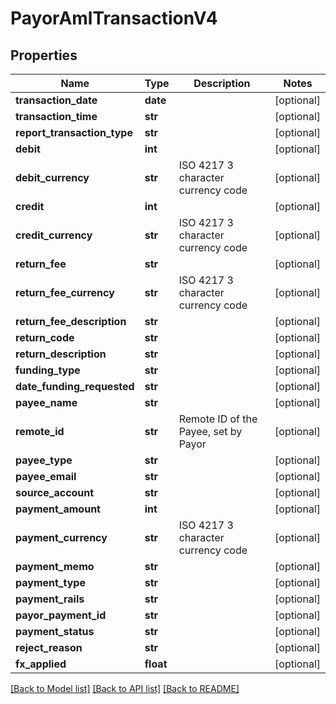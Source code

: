 # PayorAmlTransactionV4

## Properties
Name | Type | Description | Notes
------------ | ------------- | ------------- | -------------
**transaction_date** | **date** |  | [optional] 
**transaction_time** | **str** |  | [optional] 
**report_transaction_type** | **str** |  | [optional] 
**debit** | **int** |  | [optional] 
**debit_currency** | **str** | ISO 4217 3 character currency code | [optional] 
**credit** | **int** |  | [optional] 
**credit_currency** | **str** | ISO 4217 3 character currency code | [optional] 
**return_fee** | **str** |  | [optional] 
**return_fee_currency** | **str** | ISO 4217 3 character currency code | [optional] 
**return_fee_description** | **str** |  | [optional] 
**return_code** | **str** |  | [optional] 
**return_description** | **str** |  | [optional] 
**funding_type** | **str** |  | [optional] 
**date_funding_requested** | **str** |  | [optional] 
**payee_name** | **str** |  | [optional] 
**remote_id** | **str** | Remote ID of the Payee, set by Payor | [optional] 
**payee_type** | **str** |  | [optional] 
**payee_email** | **str** |  | [optional] 
**source_account** | **str** |  | [optional] 
**payment_amount** | **int** |  | [optional] 
**payment_currency** | **str** | ISO 4217 3 character currency code | [optional] 
**payment_memo** | **str** |  | [optional] 
**payment_type** | **str** |  | [optional] 
**payment_rails** | **str** |  | [optional] 
**payor_payment_id** | **str** |  | [optional] 
**payment_status** | **str** |  | [optional] 
**reject_reason** | **str** |  | [optional] 
**fx_applied** | **float** |  | [optional] 

[[Back to Model list]](../README.md#documentation-for-models) [[Back to API list]](../README.md#documentation-for-api-endpoints) [[Back to README]](../README.md)


